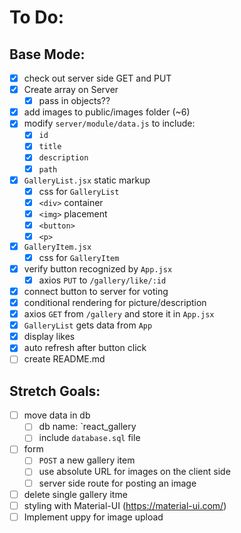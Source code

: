 # To Do:

## Base Mode:

- [x] check out server side GET and PUT
- [x] Create array on Server
  - [x] pass in objects??
- [x] add images to public/images folder (~6)
- [x] modify `server/module/data.js` to include:
  - [x] `id`
  - [x] `title`
  - [x] `description`
  - [x] `path`
- [x] `GalleryList.jsx` static markup
  - [x] css for `GalleryList`
  - [x] `<div>` container
  - [x] `<img>` placement
  - [x] `<button>`
  - [x] `<p>`
- [x] `GalleryItem.jsx`
  - [x] css for `GalleryItem`
- [x] verify button recognized by `App.jsx`
  - [x] axios `PUT` to `/gallery/like/:id`
- [x] connect button to server for voting
- [x] conditional rendering for picture/description
- [x] axios `GET` from `/gallery` and store it in `App.jsx`
- [x] `GalleryList` gets data from `App`
- [x] display likes
- [x] auto refresh after button click
- [ ] create README.md

## Stretch Goals:

- [ ] move data in db
  - [ ] db name: `react_gallery
  - [ ] include `database.sql` file
- [ ] form
  - [ ] `POST` a new gallery item
  - [ ] use absolute URL for images on the client side
  - [ ] server side route for posting an image
- [ ] delete single gallery itme
- [ ] styling with Material-UI (https://material-ui.com/)
- [ ] Implement uppy for image upload
